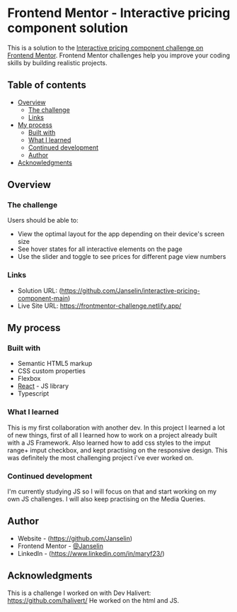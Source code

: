 # Frontend Mentor - Interactive pricing component solution

This is a solution to the [Interactive pricing component challenge on Frontend Mentor](https://www.frontendmentor.io/challenges/interactive-pricing-component-t0m8PIyY8). Frontend Mentor challenges help you improve your coding skills by building realistic projects. 

## Table of contents

- [Overview](#overview)
  - [The challenge](#the-challenge)
   - [Links](#links)
- [My process](#my-process)
  - [Built with](#built-with)
  - [What I learned](#what-i-learned)
  - [Continued development](#continued-development)
  - [Author](#author)
- [Acknowledgments](#acknowledgments)



## Overview

### The challenge

Users should be able to:

- View the optimal layout for the app depending on their device's screen size
- See hover states for all interactive elements on the page
- Use the slider and toggle to see prices for different page view numbers


### Links

- Solution URL: (https://github.com/Janselin/interactive-pricing-component-main)
- Live Site URL: https://frontmentor-challenge.netlify.app/

## My process

### Built with

- Semantic HTML5 markup
- CSS custom properties
- Flexbox
- [React](https://reactjs.org/) - JS library
- Typescript



### What I learned
This is my first collaboration with another dev. In this project I learned a lot of new things, first of all I learned how to work on a project already built with a JS Framework. 
Also learned how to add css styles to the imput range+ imput checkbox, and kept practising on the responsive design.
This was definitely the most challenging project i've ever worked on.


### Continued development

I'm currently studying JS so I will focus on that and start working on my own JS challenges.
I will also keep practising on the Media Queries.


## Author

- Website - (https://github.com/Janselin)
- Frontend Mentor - [@Janselin](https://www.frontendmentor.io/profile/Janselin)
- LinkedIn - (https://www.linkedin.com/in/maryf23/)



## Acknowledgments

This is a challenge I worked on with Dev Halivert: https://github.com/halivert/
He worked on the html and JS.

